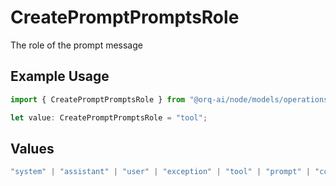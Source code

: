 # CreatePromptPromptsRole

The role of the prompt message

## Example Usage

```typescript
import { CreatePromptPromptsRole } from "@orq-ai/node/models/operations";

let value: CreatePromptPromptsRole = "tool";
```

## Values

```typescript
"system" | "assistant" | "user" | "exception" | "tool" | "prompt" | "correction" | "expected_output"
```